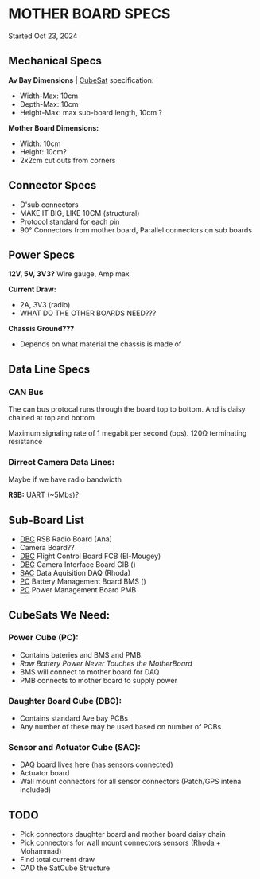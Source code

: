 # MOTHER BOARD SPECS
Started Oct 23, 2024

## Mechanical Specs
**Av Bay Dimensions |**
[CubeSat] specification:
- Width-Max: 10cm
- Depth-Max: 10cm
- Height-Max: max sub-board length, 10cm ?

**Mother Board Dimensions:**
- Width: 10cm
- Height: 10cm?
- 2x2cm cut outs from corners


## Connector Specs
- D'sub connectors 
- MAKE IT BIG, LIKE 10CM (structural)
- Protocol standard for each pin
- 90° Connectors from mother board, Parallel connectors on sub boards

## Power Specs
**12V, 5V, 3V3?** Wire gauge, Amp max

**Current Draw:** 
- 2A, 3V3 (radio)
- WHAT DO THE OTHER BOARDS NEED???

**Chassis Ground???**
- Depends on what material the chassis is made of 


## Data Line Specs
### CAN Bus
The can bus protocal runs through the board top to bottom.
And is daisy chained at top and bottom

Maximum signaling rate of 1 megabit per second (bps). 120Ω terminating resistance

### Dirrect Camera Data Lines:
Maybe if we have radio bandwidth

**RSB:** UART (~5Mbs)?

## Sub-Board List
- [DBC](#daughter-board-cube-dbc) RSB Radio Board (Ana)
- Camera Board??
- [DBC](#daughter-board-cube-dbc) Flight Control Board FCB (El-Mougey)
- [DBC](#daughter-board-cube-dbc) Camera Interface Board CIB ()
- [SAC](#sensor-and-actuator-cube-sac) Data Aquisition DAQ (Rhoda)
- [PC](#power-cube-pc) Battery Management Board BMS ()
- [PC](#power-cube-pc) Power Management Board PMB


## CubeSats We Need:
### Power Cube (PC): 
- Contains bateries and BMS and PMB. 
- *Raw Battery Power Never Touches the MotherBoard* 
- BMS will connect to mother board for DAQ
- PMB connects to mother board to supply power

### Daughter Board Cube (DBC):
- Contains standard Ave bay PCBs
- Any number of these may be used based on number of PCBs

### Sensor and Actuator Cube (SAC):
- DAQ board lives here (has sensors connected)
- Actuator board
- Wall mount connectors for all sensor connectors (Patch/GPS intena included)


## TODO
- Pick connectors daughter board and mother board daisy chain
- Pick connectors for wall mount connectors sensors (Rhoda + Mohammad)
- Find total current draw
- CAD the SatCube Structure






[CubeSat]: https://en.wikipedia.org/wiki/CubeSat